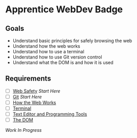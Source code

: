 # Apprentice WebDev Badge

## Goals

- Understand basic principles for safely browsing the web
- Understand how the web works
- Understand how to use a terminal
- Understand how to use Git version control
- Understand what the DOM is and how it is used

## Requirements

- [ ] [Web Safety](#) *Start Here*
- [ ] [Git](#) *Start Here*
- [ ] [How the Web Works](#)
- [ ] [Terminal](#)
- [ ] [Text Editor and Programming Tools](#)
- [ ] [The DOM](#)

*Work In Progress*